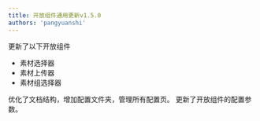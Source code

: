 ```yaml
---
title: 开放组件通用更新v1.5.0
authors: 'pangyuanshi'
---
```


更新了以下开放组件

- 素材选择器
- 素材上传器
- 素材组选择器

优化了文档结构，增加配置文件夹，管理所有配置页。
更新了开放组件的配置参数。
